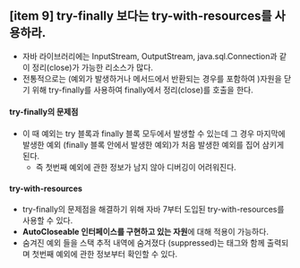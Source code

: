 ## [item 9] try-finally 보다는 try-with-resources를 사용하라.

- 자바 라이브러리에는 InputStream, OutputStream, java.sql.Connection과 같이 정리(close)가 가능한 리소스가 많다.
- 전통적으로는 (예외가 발생하거나 메서드에서 반환되는 경우를 포함하여 )자원을 닫기 위해 try-finally를 사용하여 finally에서 정리(close)를 호출을 한다.

#### try-finally의 문제점
- 이 때 예외는 try 블록과 finally 블록 모두에서 발생할 수 있는데 그 경우 마지막에 발생한 예외 (finally 블록 안에서 발생한 예외)가 처음 발생한 예외를 집어 삼키게 된다.
  - 즉 첫번째 예외에 관한 정보가 남지 않아 디버깅이 어려워진다.

#### try-with-resources
- try-finally의 문제점을 해결하기 위해 자바 7부터 도입된 try-with-resources를 사용할 수 있다.
- **AutoCloseable 인터페이스를 구현하고 있는 자원**에 대해 적용이 가능하다.
- 숨겨진 예외 들을 스택 추적 내역에 숨겨졌다 (suppressed)는 태그와 함께 출력되며 첫번째 예외에 관한 정보부터 확인할 수 있다.
